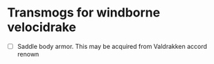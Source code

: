 # Transmogs for windborne velocidrake

- [ ] Saddle body armor.  This may be acquired from Valdrakken accord renown

